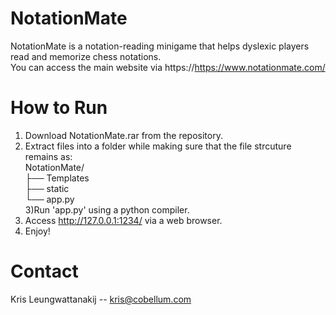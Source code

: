 # NotationMate
NotationMate is a notation-reading minigame that helps dyslexic players read and memorize chess notations. <br/>
You can access the main website via https://https://www.notationmate.com/

# How to Run
1) Download NotationMate.rar from the repository.  
2) Extract files into a folder while making sure that the file strcuture remains as: <br/>
NotationMate/ <br/>
├── Templates <br/>
├── static <br/>
└── app.py <br/>
3)Run 'app.py' using a python compiler.
4) Access http://127.0.0.1:1234/ via a web browser.
5) Enjoy!

# Contact
Kris Leungwattanakij -- kris@cobellum.com
